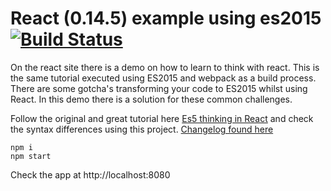 # React (0.14.5) example using es2015 [![Build Status](https://travis-ci.org/code0wl/react-example-es2015.svg?branch=master)](https://travis-ci.org/Ositoozy/react-example-es2015)

On the react site there is a demo on how to learn to think with react. This is the same tutorial executed using ES2015 and webpack as a build process. There are some gotcha's transforming your code to ES2015 whilst using React. In this demo there is a solution for these common challenges.

Follow the original and great tutorial here 
[Es5 thinking in React](https://facebook.github.io/react/docs/thinking-in-react.html) and check the syntax differences using this project.
[Changelog found here](https://facebook.github.io/react/blog/2015/12/29/react-v0.14.4.html)

```
npm i 
npm start 
```

Check the app at http://localhost:8080
